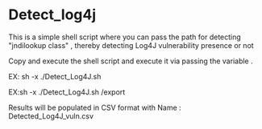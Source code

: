 # Detect_log4j
This is a simple shell script where you can pass the path for detecting "jndilookup class" , thereby detecting Log4J vulnerability presence or not 

Copy and execute the shell script and execute it via passing the variable .

EX: sh -x ./Detect_Log4J.sh <PATH>

EX:sh -x ./Detect_Log4J.sh /export

Results will be populated in CSV format with Name : Detected_Log4J_vuln.csv
